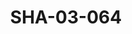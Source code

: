 ---
pid: SHA-03-064
title: SHA-03-064
language: en
collection: Sharhabil Ahmed
original_label: 
rights: Sharhabil Ahmed
location_of_original: Sharhabil Ahmed
photographer_or_studio: 
scanned_from: photograph 10.1 by 15.1
_date: late 1990s
location: Holland
description: Shihab Sharhabil and five others around a table
additional_notes: 
permission_display: 'yes'
on_server: 'no'
on_website: 'no'
permalink: "/archive/en/sha-03-064.html"
layout: photo-page
---